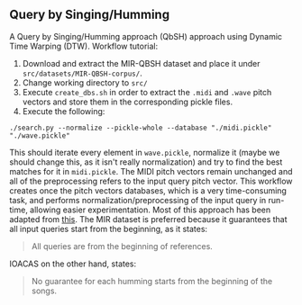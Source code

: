 Query by Singing/Humming
---
A Query by Singing/Humming approach (QbSH) approach using Dynamic Time Warping (DTW). Workflow tutorial:

1. Download and extract the MIR-QBSH dataset and place it under `src/datasets/MIR-QBSH-corpus/`.
2. Change working directory to `src/`
3. Execute `create_dbs.sh` in order to extract the `.midi` and `.wave` pitch vectors and store them in the corresponding pickle files.
4. Execute the following:

```
./search.py --normalize --pickle-whole --database "./midi.pickle" "./wave.pickle"
```

This should iterate every element in `wave.pickle`, normalize it (maybe we should change this, as it isn't really normalization) and try to find the best matches for it in `midi.pickle`.  The MIDI pitch vectors remain unchanged and all of the preprocessing refers to the input query pitch vector. This workflow creates once the pitch vectors databases, which is a very time-consuming task, and performs normalization/preprocessing of the input query in run-time, allowing easier experimentation. Most of this approach has been adapted from [this](http://ics.p.lodz.pl/~basta/pre-prints/Stasiak_AoA_2014.pdf). The MIR dataset is preferred because it guarantees that all input queries start from the beginning, as it states:

> All queries are from the beginning of references.

IOACAS on the other hand, states:

> No guarantee for each humming starts from the beginning of the songs.
